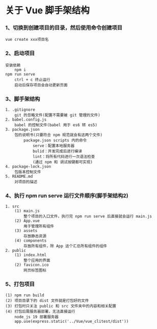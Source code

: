 
# 关于 Vue 脚手架结构

### 1、切换到创建项目的目录，然后使用命令创建项目
    vue create xxx项目名
### 2、启动项目
    安装依赖
        npm i
    npm run serve
        ctrl + c 终止运行
        启动后保存项目会自动更新页面

### 3、脚手架结构
    1. .gitignore
        git 的忽略文件(配置不需要被 git 管理的文件)
    2. babel.config.js
        babel 的控制文件(babel 用于 es6 转 es5)
    3. package.json
        包的说明书(只要符合 npm 规范就会有这两个文件)
            package.json scripts 内的命令
                serve：配置本地服务器
                bulid：开发完成后进行编译
                lint：将所有代码进行一次语法检查
                (通过 npm 和 调试按键都可实现)
    4. package-lock.json
        包版本控制文件
    5. README.md
        对项目的描述

### 4、执行 npm run serve 运行文件顺序(脚手架结构2)
    1. src
        (1) main.js
            整个项目的入口文件，执行完 npm run serve 后直接就会运行 main.js
        (2) App.vue
            用于管理所有组件
        (3) assets
            存放静态资源
        (4) components
            存放所有组件，除 App 这个汇总所有组件的组件
    2. public
        (1) index.html
            整个应用的界面
        (2) favicon.ico
            网页标签图标

### 5、打包项目
    (1) npm run build
    (2) 项目目录下的 dist 文件就是打包好的文件
    (3) 打包时只关注 public 和 src 文件夹中的内容和相关配置
    (4) 打包后需服务器部署，无法直接运行
        node_js 19 部署服务器
        app.use(express.static('../Vue/vue_clitest/dist'))